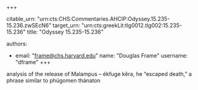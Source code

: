 +++


citable_urn: "urn:cts:CHS:Commentaries.AHCIP:Odyssey.15.235-15.236.zwSEcN6"
target_urn: "urn:cts:greekLit:tlg0012.tlg002:15.235-15.236"
title: "Odyssey 15.235-15.236"

authors:
- email: "frame@chs.harvard.edu"
  name: "Douglas Frame"
  username: "dframe"
+++

<p>analysis of the release of Malampus – ékfuge kêra, he “escaped death,” a phrase similar to phúgomen thánaton</p>